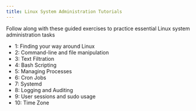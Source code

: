 ```yaml
---
title: Linux System Administration Tutorials
---
```


Follow along with these guided exercises to practice essential Linux system administration tasks

- 1: Finding your way around Linux
- 2: Command-line and file manipulation
- 3: Text Filtration
- 4: Bash Scripting
- 5: Managing Processes
- 6: Cron Jobs
- 7: Systemd
- 8: Logging and Auditing
- 9: User sessions and sudo usage
- 10: Time Zone
